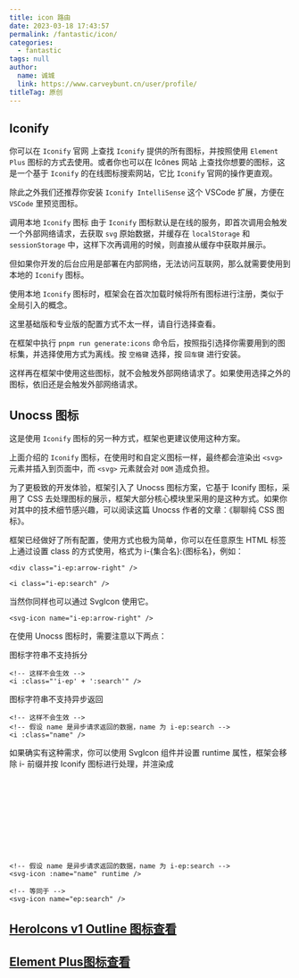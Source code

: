 ```yaml
---
title: icon 路由
date: 2023-03-18 17:43:57
permalink: /fantastic/icon/
categories: 
  - fantastic
tags: null
author: 
  name: 诚城
  link: https://www.carveybunt.cn/user/profile/
titleTag: 原创
---
```


## Iconify

你可以在 `Iconify` 官网 上查找 `Iconify` 提供的所有图标，并按照使用 `Element Plus` 图标的方式去使用。或者你也可以在 Icônes 网站 上查找你想要的图标，这是一个基于 `Iconify` 的在线图标搜索网站，它比 `Iconify` 官网的操作更直观。

除此之外我们还推荐你安装 `Iconify IntelliSense` 这个 VSCode 扩展，方便在 `VSCode` 里预览图标。

调用本地 `Iconify` 图标
由于 `Iconify` 图标默认是在线的服务，即首次调用会触发一个外部网络请求，去获取 `svg` 原始数据，并缓存在 `localStorage` 和 `sessionStorage` 中，这样下次再调用的时候，则直接从缓存中获取并展示。

但如果你开发的后台应用是部署在内部网络，无法访问互联网，那么就需要使用到本地的 `Iconify` 图标。

使用本地 `Iconify` 图标时，框架会在首次加载时候将所有图标进行注册，类似于全局引入的概念。

这里基础版和专业版的配置方式不太一样，请自行选择查看。

在框架中执行 `pnpm run generate:icons` 命令后，按照指引选择你需要用到的图标集，并选择使用方式为离线。按 `空格键` 选择，按 `回车键` 进行安装。

这样再在框架中使用这些图标，就不会触发外部网络请求了。如果使用选择之外的图标，依旧还是会触发外部网络请求。

## Unocss 图标

这是使用 `Iconify` 图标的另一种方式，框架也更建议使用这种方案。

上面介绍的 `Iconify` 图标，在使用时和自定义图标一样，最终都会渲染出 `<svg>` 元素并插入到页面中，而 `<svg>` 元素就会对 `DOM` 造成负担。

为了更极致的开发体验，框架引入了 Unocss 图标方案，它基于 Iconify 图标，采用了 CSS 去处理图标的展示，框架大部分核心模块里采用的是这种方式。如果你对其中的技术细节感兴趣，可以阅读这篇 Unocss 作者的文章：《聊聊纯 CSS 图标》。

框架已经做好了所有配置，使用方式也极为简单，你可以在任意原生 HTML 标签上通过设置 class 的方式使用，格式为 i-{集合名}:{图标名}，例如：

```vue
<div class="i-ep:arrow-right" />

<i class="i-ep:search" />
```

当然你同样也可以通过 SvgIcon 使用它。

```vue
<svg-icon name="i-ep:arrow-right" />
```

在使用 Unocss 图标时，需要注意以下两点：

图标字符串不支持拆分

```vue
<!-- 这样不会生效 -->
<i :class="'i-ep' + ':search'" />
```

图标字符串不支持异步返回

```vue
<!-- 这样不会生效 -->
<!-- 假设 name 是异步请求返回的数据，name 为 i-ep:search -->
<i :class="name" />
```

如果确实有这种需求，你可以使用 SvgIcon 组件并设置 runtime 属性，框架会移除 i- 前缀并按 Iconify 图标进行处理，并渲染成 <svg> 元素。

```vue
<!-- 假设 name 是异步请求返回的数据，name 为 i-ep:search -->
<svg-icon :name="name" runtime />

<!-- 等同于 -->
<svg-icon name="ep:search" />
```

## [HeroIcons v1 Outline 图标查看](https://icon-sets.iconify.design/heroicons-outline/)
## [Element Plus图标查看](https://icon-sets.iconify.design/ep/)
